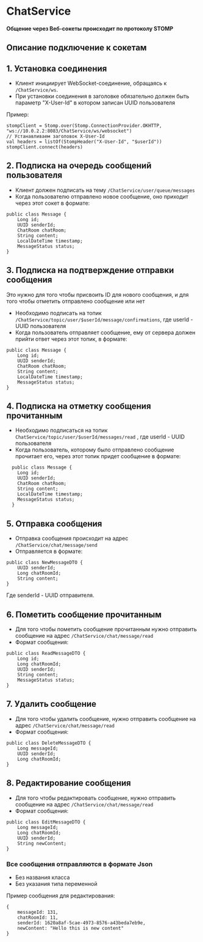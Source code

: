# ChatService

#### Общение через Веб-сокеты происходит по протоколу STOMP
## Описание подключение к сокетам

## 1. Установка соединения
  
- Клиент инициирует WebSocket-соединение, обращаясь к ```/ChatService/ws```.
- При установки соединения в заголовке обязательно должен быть параметр "X-User-Id" в котором записан  UUID пользователя

Пример:
```
stompClient = Stomp.over(Stomp.ConnectionProvider.OKHTTP, "ws://10.0.2.2:8083/ChatService/ws/websocket")
// Устанавливаем заголовок X-User-Id
val headers = listOf(StompHeader("X-User-Id", "$userId"))
stompClient.connect(headers)
```

## 2. Подписка на очередь сообщений пользователя

- Клиент должен подписать на тему ```/ChatService/user/queue/messages```
- Когда пользователю отправлено новое сообщение, оно приходит через этот сокет в формате:
```
public class Message {
    Long id;
    UUID senderId;
    ChatRoom chatRoom;
    String content;
    LocalDateTime timestamp;
    MessageStatus status;
}
```

## 3. Подписка на подтверждение отправки сообщения
Это нужно для того чтобы присвоить ID для нового сообщения, и для того чтобы отметить отправлено сообщение или нет

- Необходимо подписать на топик ```/ChatService/topic/user/$userId/message/confirmations```, где userId - UUID пользователя
- Когда пользователь отправляет сообщение, ему от сервера должен прийти ответ через этот топик, в формате:
```
public class Message {
    Long id;
    UUID senderId;
    ChatRoom chatRoom;
    String content;
    LocalDateTime timestamp;
    MessageStatus status;
}
```

## 4. Подписка на отметку сообщения прочитанным

- Необходимо подписаться на топик ```ChatService/topic/user/$userId/messages/read``` , где userId - UUID пользователя
- Когда пользователь, которому было отправлено сообщение прочитает его, через этот топик придет сообщение в формате:
```
  public class Message {
    Long id;
    UUID senderId;
    ChatRoom chatRoom;
    String content;
    LocalDateTime timestamp;
    MessageStatus status;
  }
```

## 5. Отправка сообщения
- Отправка сообщения происходит на адрес ```/ChatService/chat/message/send```
- Отправляется в формате:
```
public class NewMessageDTO {
    UUID senderId;
    Long chatRoomId;
    String content;
}
```

Где senderId - UUID отправителя.

## 6. Пометить сообщение прочитанным
- Для того чтобы пометить сообщение прочитанным нужно отправить сообщение на адрес ```/ChatService/chat/message/read```
- Формат сообщения:
```
public class ReadMessageDTO {
    Long id;
    Long chatRoomId;
    UUID senderId;
    String content;
    MessageStatus status;
}
```

## 7. Удалить сообщение
- Для того чтобы удалить сообщение, нужно отправить сообщение на адрес ```/ChatService/chat/message/read```
- Формат сообщения:
```
public class DeleteMessageDTO {
    Long messageId;
    UUID senderId;
    Long chatRoomId;
}
```

## 8. Редактирование сообщения
- Для того чтобы редактировать сообщение, нужно отправить сообщение на адрес ```/ChatService/chat/message/read```
- Формат сообщения:
```
public class EditMessageDTO {
    Long messageId;
    Long chatRoomId;
    UUID senderId;
    String newContent;
}
```

### Все сообщения отправляются в формате Json
- Без названия класса
- Без указания типа переменной

Пример сообщения для редактирования:
```
{
    messageId: 131,
    chatRoomId: 11,
    senderId: 1620a8af-5cae-4973-8576-a43beda7eb9e,
    newContent: "Hello this is new content"
}
```